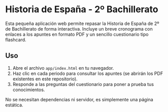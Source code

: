 # Historia de España - 2º Bachillerato

Esta pequeña aplicación web permite repasar la Historia de España de 2º de Bachillerato de forma interactiva. Incluye un breve cronograma con enlaces a los apuntes en formato PDF y un sencillo cuestionario tipo flashcard.

## Uso

1. Abre el archivo `app/index.html` en tu navegador.
2. Haz clic en cada periodo para consultar los apuntes (se abrirán los PDF existentes en este repositorio).
3. Responde a las preguntas del cuestionario para poner a prueba tus conocimientos.

No se necesitan dependencias ni servidor, es simplemente una página estática.
